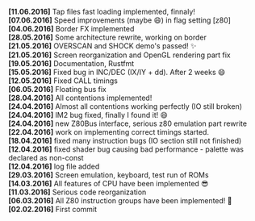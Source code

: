 **[11.06.2016]** Tap files fast loading implemented, finnaly!  
**[07.06.2016]** Speed improvements (maybe :smile:) in flag setting [z80]    
**[04.06.2016]** Border FX implemented  
**[28.05.2016]** Some architecture rewrite, working on border    
**[21.05.2016]** OVERSCAN and SHOCK demo's passed! :sparkles:     
**[21.05.2016]** Screen reorganization and OpenGL rendering part fix  
**[19.05.2016]** Documentation, Rustfmt  
**[15.05.2016]** Fixed bug in INC/DEC (IX/IY + dd). After 2 weeks :smile:  
**[12.05.2016]** Fixed CALL timings  
**[06.05.2016]** Floating bus fix  
**[28.04.2016]** All contentions implemented!  
**[24.04.2016]** Almost all contentions working perfectly (IO still broken)  
**[24.04.2016]** IM2 bug fixed, finally I found it! :smile:  
**[24.04.2016]** new Z80Bus interface, serious z80 emulation part rewrite  
**[22.04.2016]** work on implementing correct timings started.  
**[18.04.2016]** fixed many instruction bugs (IO section still not finished)  
**[12.04.2016]** fixed shader bug causing bad performance - palette was declared as non-const  
**[12.04.2016]** log file added  
**[29.03.2016]** Screen emulation, keyboard, test run of ROMs    
**[14.03.2016]** All features of CPU have been implemented :sunglasses:  
**[11.03.2016]** Serious code reorganization  
**[06.03.2016]** All Z80 instruction groups have been implemented! :tada:  
**[02.02.2016]** First commit  
